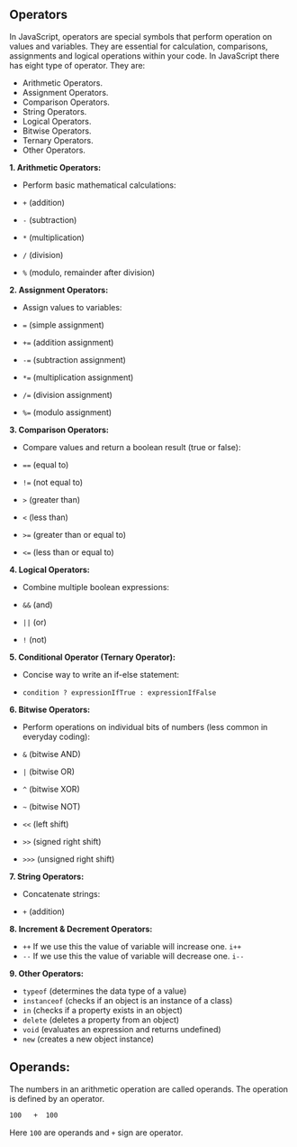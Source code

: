 ## Operators

In JavaScript, operators are special symbols that perform operation on values and variables. They are essential for calculation, comparisons, assignments and logical operations within your code. In JavaScript there has eight type of operator. They are:
- Arithmetic Operators.
- Assignment Operators.
- Comparison Operators.
- String Operators.
- Logical Operators.
- Bitwise Operators.
- Ternary Operators.
- Other Operators.

**1. Arithmetic Operators:**

- Perform basic mathematical calculations:

- `+` (addition)
- `-` (subtraction)
- `*` (multiplication)
- `/` (division)
- `%` (modulo, remainder after division)


**2. Assignment Operators:**

- Assign values to variables:

- `=` (simple assignment)
- `+=` (addition assignment)
- `-=` (subtraction assignment)
- `*=` (multiplication assignment)
- `/=` (division assignment)
- `%=` (modulo assignment)


**3. Comparison Operators:**

- Compare values and return a boolean result (true or false):

- `==` (equal to)
- `!=` (not equal to)
- `>` (greater than)
- `<` (less than)
- `>=` (greater than or equal to)
- `<=` (less than or equal to)


**4. Logical Operators:**

- Combine multiple boolean expressions:
    
- `&&` (and)
- `||` (or)
- `!` (not)


**5. Conditional Operator (Ternary Operator):**

- Concise way to write an if-else statement:

- `condition ? expressionIfTrue : expressionIfFalse`


**6. Bitwise Operators:**

- Perform operations on individual bits of numbers (less common in everyday coding):

- `&` (bitwise AND)
- `|` (bitwise OR)
- `^` (bitwise XOR)
- `~` (bitwise NOT)
- `<<` (left shift)
- `>>` (signed right shift)
- `>>>` (unsigned right shift)


**7. String Operators:**

- Concatenate strings:

- `+` (addition)

**8. Increment & Decrement Operators:**
- `++` If we use this the value of variable will increase one. `i++`
- `--` If we use this the value of variable will decrease one. `i--`

**9. Other Operators:**

- `typeof` (determines the data type of a value)
- `instanceof` (checks if an object is an instance of a class)
- `in` (checks if a property exists in an object)
- `delete` (deletes a property from an object)
- `void` (evaluates an expression and returns undefined)
- `new` (creates a new object instance)

## Operands:

The numbers in an arithmetic operation are called operands. The operation is defined by an operator.

```sh
100   +  100
```

Here `100` are operands and `+` sign are operator.